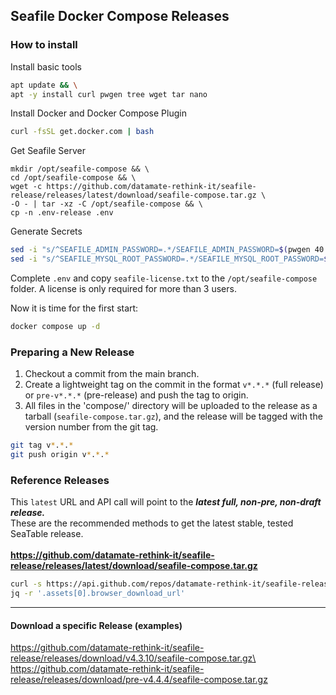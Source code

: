 ## Seafile Docker Compose Releases

### How to install

Install basic tools

```bash
apt update && \
apt -y install curl pwgen tree wget tar nano
```

Install Docker and Docker Compose Plugin

```bash
curl -fsSL get.docker.com | bash
```

Get Seafile Server

```
mkdir /opt/seafile-compose && \
cd /opt/seafile-compose && \
wget -c https://github.com/datamate-rethink-it/seafile-release/releases/latest/download/seafile-compose.tar.gz \
-O - | tar -xz -C /opt/seafile-compose && \
cp -n .env-release .env
```

Generate Secrets

```bash
sed -i "s/^SEAFILE_ADMIN_PASSWORD=.*/SEAFILE_ADMIN_PASSWORD=$(pwgen 40 1)/" .env
sed -i "s/^SEAFILE_MYSQL_ROOT_PASSWORD=.*/SEAFILE_MYSQL_ROOT_PASSWORD=$(pwgen 40 1)/" .env
```

Complete `.env` and copy `seafile-license.txt` to the `/opt/seafile-compose` folder. A license is only required for more than 3 users.

Now it is time for the first start:

```bash
docker compose up -d
```

### Preparing a New Release

1. Checkout a commit from the main branch.
2. Create a lightweight tag on the commit in the format `v*.*.*` (full release) or `pre-v*.*.*` (pre-release) and push the tag to origin.
3. All files in the 'compose/' directory will be uploaded to the release as a tarball (`seafile-compose.tar.gz`), and the release will be tagged with the version number from the git tag.

```bash
git tag v*.*.*
git push origin v*.*.*
```

### Reference Releases

This `latest` URL and API call will point to the **_latest full, non-pre, non-draft release._**\
These are the recommended methods to get the latest stable, tested SeaTable release.\
\
**https://github.com/datamate-rethink-it/seafile-release/releases/latest/download/seafile-compose.tar.gz**

```bash
curl -s https://api.github.com/repos/datamate-rethink-it/seafile-release/releases/latest | \
jq -r '.assets[0].browser_download_url'
```

---

#### Download a specific Release (examples)

https://github.com/datamate-rethink-it/seafile-release/releases/download/v4.3.10/seafile-compose.tar.gz\
https://github.com/datamate-rethink-it/seafile-release/releases/download/pre-v4.4.4/seafile-compose.tar.gz
